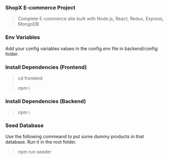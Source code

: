 ### ShopX E-commerce Project
>Complete E-commerce site built with Node.js, React, Redux, Express, MongoDB



### Env Variables

Add your config variables values in the config.env file in backend/config folder.

### Install Dependencies (Frontend)
>cd frontend

>npm i

### Install Dependencies (Backend)
>npm i

### Seed Database
Use the following commeand to put some dummy products in that database. Run it in the root folder.
>npm run seeder